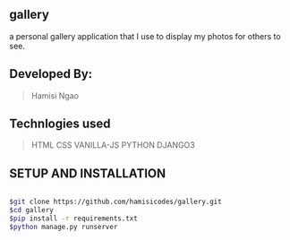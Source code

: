 ## gallery
 a personal gallery application that I use to display my photos for others to see.
 
## Developed By:
>Hamisi Ngao

## Technlogies used
>HTML    CSS     VANILLA-JS    PYTHON    DJANGO3

## SETUP AND INSTALLATION

```bash

$git clone https://github.com/hamisicodes/gallery.git
$cd gallery
$pip install -r requirements.txt
$python manage.py runserver


```

